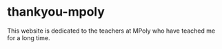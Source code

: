 # thankyou-mpoly

This website is dedicated to the teachers at MPoly who have teached me for a long time.

